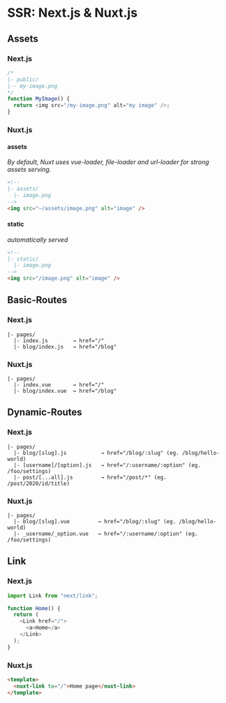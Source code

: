 # SSR: Next.js & Nuxt.js

## Assets

### Next.js

```js
/*
|- public/
|-- my-image.png
*/
function MyImage() {
  return <img src="/my-image.png" alt="my image" />;
}
```

### Nuxt.js

#### assets

_By default, Nuxt uses vue-loader, file-loader and url-loader for strong assets serving._

```html
<!--
|- assets/
  |- image.png
-->
<img src="~/assets/image.png" alt="image" />
```

#### static

_automatically served_

```html
<!--
|- static/
  |- image.png
-->
<img src="/image.png" alt="image" />
```

## Basic-Routes

### Next.js

```
|- pages/
  |- index.js        → href="/"
  |- blog/index.js   → href="/blog"
```

### Nuxt.js

```
|- pages/
  |- index.vue       → href="/"
  |- blog/index.vue  → href="/blog"
```

## Dynamic-Routes

### Next.js

```
|- pages/
  |- blog/[slug].js           → href="/blog/:slug" (eg. /blog/hello-world)
  |- [username]/[option].js   → href="/:username/:option" (eg. /foo/settings)
  |- post/[...all].js         → href="/post/*" (eg. /post/2020/id/title)
```

### Nuxt.js

```
|- pages/
  |- blog/[slug].vue         → href="/blog/:slug" (eg. /blog/hello-world)
  |- _username/_option.vue   → href="/:username/:option" (eg. /foo/settings)
```

## Link

### Next.js

```js
import Link from "next/link";

function Home() {
  return (
    <Link href="/">
      <a>Home</a>
    </Link>
  );
}
```

### Nuxt.js

```html
<template>
  <nuxt-link to="/">Home page</nuxt-link>
</template>
```
